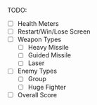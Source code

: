 TODO:

- [ ] Health Meters
- [ ] Restart/Win/Lose Screen
- [ ] Weapon Types
  - [ ] Heavy Missile
  - [ ] Guided Missile
  - [ ] Laser
- [ ] Enemy Types
  - [ ] Group
  - [ ] Huge Fighter
- [ ] Overall Score
